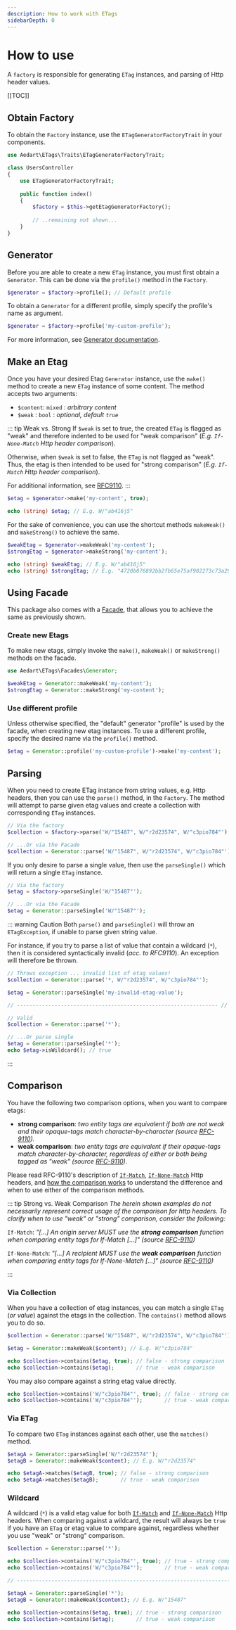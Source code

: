 ```yaml
---
description: How to work with ETags
sidebarDepth: 0
---
```


# How to use

A `factory` is responsible for generating `ETag` instances, and parsing of Http header values. 

[[TOC]]

## Obtain Factory

To obtain the `Factory` instance, use the `ETagGeneratorFactoryTrait` in your components.

```php
use Aedart\ETags\Traits\ETagGeneratorFactoryTrait;

class UsersController
{
    use ETagGeneratorFactoryTrait;
    
    public function index()
    {
        $factory = $this->getEtagGeneratorFactory();
        
        // ..remaining not shown...
    }
}
```

## Generator

Before you are able to create a new `ETag` instance, you must first obtain a `Generator`.
This can be done via the `profile()` method in the `Factory`.

```php
$generator = $factory->profile(); // Default profile
```

To obtain a `Generator` for a different profile, simply specify the profile's name as argument.

```php
$generator = $factory->profile('my-custom-profile');
```

For more information, see [Generator documentation](./generators/README.md).

## Make an Etag

Once you have your desired Etag `Generator` instance, use the `make()` method to create a new `ETag` instance of some content.
The method accepts two arguments:

* `$content`: `mixed` : _arbitrary content_
* `$weak` : `bool` : _optional, default `true`_

::: tip Weak vs. Strong
If `$weak` is set to true, the created `ETag` is flagged as "weak" and therefore indented to be used for "weak comparison" (_E.g. `If-None-Match` Http header comparison_).

Otherwise, when `$weak` is set to false, the `ETag` is not flagged as "weak". Thus, the etag is then intended to be used for "strong comparison" (_E.g. `If-Match` Http header comparison_).

For additional information, see [RFC9110](https://httpwg.org/specs/rfc9110.html#entity.tag.comparison).
:::

```php
$etag = $generator->make('my-content', true);

echo (string) $etag; // E.g. W/"ab416j5"
```

For the sake of convenience, you can use the shortcut methods `makeWeak()` and `makeStrong()` to achieve the same.

```php
$weakEtag = $generator->makeWeak('my-content');
$strongEtag = $generator->makeStrong('my-content');

echo (string) $weakEtag; // E.g. W/"ab416j5"
echo (string) $strongEtag; // E.g. "4720b076892bb2fb65e75af902273c73a2967e4a"
```

## Using Facade

This package also comes with a [Facade](https://laravel.com/docs/12.x/facades), that allows you to achieve the same as previously shown.

### Create new Etags

To make new etags, simply invoke the `make()`, `makeWeak()` or `makeStrong()` methods on the facade.

```php
use Aedart\ETags\Facades\Generator;

$weakEtag = Generator::makeWeak('my-content');
$strongEtag = Generator::makeStrong('my-content');
```

### Use different profile

Unless otherwise specified, the "default" generator "profile" is used by the facade, when creating new etag instances.
To use a different profile, specify the desired name via the `profile()` method.

```php
$etag = Generator::profile('my-custom-profile')->make('my-content');
```

## Parsing

When you need to create ETag instance from string values, e.g. Http headers, then you can use the `parse()` method, in the `Factory`.
The method will attempt to parse given etag values and create a collection with corresponding `ETag` instances.

```php
// Via the factory
$collection = $factory->parse('W/"15487", W/"r2d23574", W/"c3pio784"');

// ...Or via the Facade
$collection = Generator::parse('W/"15487", W/"r2d23574", W/"c3pio784"');
```

If you only desire to parse a single value, then use the `parseSingle()` which will return a single `ETag` instance.

```php
// Via the factory
$etag = $factory->parseSingle('W/"15487"');

// ...Or via the Facade
$etag = Generator::parseSingle('W/"15487"');
```

::: warning Caution
Both `parse()` and `parseSingle()` will throw an `ETagException`, if unable to parse given string value.

For instance, if you try to parse a list of value that contain a wildcard (`*`), then it is considered syntactically invalid (_acc. to RFC9110_).
An exception will therefore be thrown.

```php
// Throws exception ... invalid list of etag values!
$collection = Generator::parse('*, W/"r2d23574", W/"c3pio784"');

$etag = Generator::parseSingle('my-invalid-etag-value');

// ---------------------------------------------------------------- //

// Valid
$collection = Generator::parse('*');

// ...Or parse single
$etag = Generator::parseSingle('*');
echo $etag->isWildcard(); // true
```

:::

## Comparison

You have the following two comparison options, when you want to compare etags:

* **strong comparison**: _two entity tags are equivalent if both are not weak and their opaque-tags match character-by-character (source [RFC-9110]((https://httpwg.org/specs/rfc9110.html#rfc.section.8.8.3.2)))._
* **weak comparison**: _two entity tags are equivalent if their opaque-tags match character-by-character, regardless of either or both being tagged as "weak" (source [RFC-9110]((https://httpwg.org/specs/rfc9110.html#rfc.section.8.8.3.2)))._

Please read RFC-9110's description of [`If-Match`](https://httpwg.org/specs/rfc9110.html#field.if-match),
[`If-None-Match`](https://httpwg.org/specs/rfc9110.html#field.if-none-match) Http headers,
and [how the comparison works](https://httpwg.org/specs/rfc9110.html#rfc.section.8.8.3.2)
to understand the difference and when to use either of the comparison methods.

::: tip Strong vs. Weak Comparison
_The herein shown examples do not necessarily represent correct usage of the comparison for http headers._
_To clarify when to use "weak" or "strong" comparison, consider the following:_

`If-Match`: _"[...] An origin server MUST use the **strong comparison** function when comparing entity tags for If-Match [...]" (source [RFC-9110](https://httpwg.org/specs/rfc9110.html#field.if-match))_

`If-None-Match`: _"[...] A recipient MUST use the **weak comparison** function when comparing entity tags for If-None-Match [...]" (source [RFC-9110](https://httpwg.org/specs/rfc9110.html#field.if-none-match))_

:::

### Via Collection

When you have a collection of etag instances, you can match a single `ETag` (_or value_) against the etags in the collection.
The `contains()` method allows you to do so.

```php
$collection = Generator::parse('W/"15487", W/"r2d23574", W/"c3pio784"');

$etag = Generator::makeWeak($content); // E.g. W/"c3pio784"

echo $collection->contains($etag, true); // false - strong comparison
echo $collection->contains($etag);       // true - weak comparison
```

You may also compare against a string etag value directly.

```php
echo $collection->contains('W/"c3pio784"', true); // false - strong comparison
echo $collection->contains('W/"c3pio784"');       // true - weak comparison
```

### Via ETag

To compare two `ETag` instances against each other, use the `matches()` method.

```php
$etagA = Generator::parseSingle('W/"r2d23574"');
$etagB = Generator::makeWeak($content); // E.g. W/"r2d23574"

echo $etagA->matches($etagB, true); // false - strong comparison
echo $etagA->matches($etagB);       // true - weak comparison
```

### Wildcard

A wildcard (`*`) is a valid etag value for both [`If-Match`](https://httpwg.org/specs/rfc9110.html#field.if-match)
and [`If-None-Match`](https://httpwg.org/specs/rfc9110.html#field.if-none-match) Http headers.
When comparing against a wildcard, the result will always be `true` if you have an `ETag` or etag value to compare against, regardless whether you use "weak" or "strong" comparison.

```php
$collection = Generator::parse('*');

echo $collection->contains('W/"c3pio784"', true); // true - strong comparison
echo $collection->contains('W/"c3pio784"');       // true - weak comparison

// -------------------------------------------------------------------------- //

$etagA = Generator::parseSingle('*');
$etagB = Generator::makeWeak($content); // E.g. W/"15487"

echo $collection->contains($etag, true); // true - strong comparison
echo $collection->contains($etag);       // true - weak comparison
```